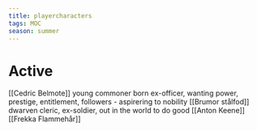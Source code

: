 ```yaml
---
title: playercharacters
tags: MOC
season: summer
---
```

 
# Active
[[Cedric Belmote]] young commoner born ex-officer, wanting power, prestige, entitlement, followers - aspirering to nobility
[[Brumor stålfod]] dwarven cleric, ex-soldier, out in the world to do good
[[Anton Keene]]
[[Frekka Flammehår]]
